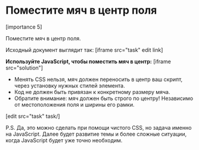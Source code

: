 # Поместите мяч в центр поля

[importance 5]

Поместите мяч в центр поля.

Исходный документ выглядит так:
[iframe src="task" edit link]

**Используйте JavaScript, чтобы поместить мяч в центр:**
[iframe src="solution"]

<ul>
<li>Менять CSS нельзя, мяч должен переносить в центр ваш скрипт, через установку нужных стилей элемента.</li>
<li>Код не должен быть привязан к конкретному размеру мяча.</li>
<li>Обратите внимание: мяч должен быть строго по центру! Независимо от местоположения поля и ширины его рамки.</li>
</ul>

[edit src="task" task/]

P.S. Да, это можно сделать при помощи чистого CSS, но задача именно на JavaScript. Далее будет развитие темы и более сложные ситуации, когда JavaScript будет уже точно необходим.
